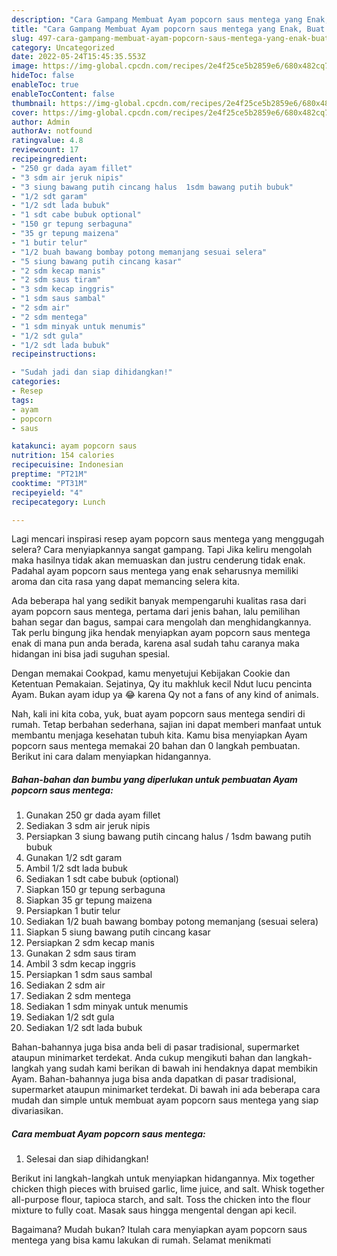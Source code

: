 ```yaml
---
description: "Cara Gampang Membuat Ayam popcorn saus mentega yang Enak, Buat Buka Puasa}"
title: "Cara Gampang Membuat Ayam popcorn saus mentega yang Enak, Buat Buka Puasa}"
slug: 497-cara-gampang-membuat-ayam-popcorn-saus-mentega-yang-enak-buat-buka-puasa
category: Uncategorized
date: 2022-05-24T15:45:35.553Z
image: https://img-global.cpcdn.com/recipes/2e4f25ce5b2859e6/680x482cq70/ayam-popcorn-saus-mentega-foto-resep-utama.jpg
hideToc: false
enableToc: true
enableTocContent: false
thumbnail: https://img-global.cpcdn.com/recipes/2e4f25ce5b2859e6/680x482cq70/ayam-popcorn-saus-mentega-foto-resep-utama.jpg
cover: https://img-global.cpcdn.com/recipes/2e4f25ce5b2859e6/680x482cq70/ayam-popcorn-saus-mentega-foto-resep-utama.jpg
author: Admin
authorAv: notfound
ratingvalue: 4.8
reviewcount: 17
recipeingredient:
- "250 gr dada ayam fillet"
- "3 sdm air jeruk nipis"
- "3 siung bawang putih cincang halus  1sdm bawang putih bubuk"
- "1/2 sdt garam"
- "1/2 sdt lada bubuk"
- "1 sdt cabe bubuk optional"
- "150 gr tepung serbaguna"
- "35 gr tepung maizena"
- "1 butir telur"
- "1/2 buah bawang bombay potong memanjang sesuai selera"
- "5 siung bawang putih cincang kasar"
- "2 sdm kecap manis"
- "2 sdm saus tiram"
- "3 sdm kecap inggris"
- "1 sdm saus sambal"
- "2 sdm air"
- "2 sdm mentega"
- "1 sdm minyak untuk menumis"
- "1/2 sdt gula"
- "1/2 sdt lada bubuk"
recipeinstructions:

- "Sudah jadi dan siap dihidangkan!"
categories:
- Resep
tags:
- ayam
- popcorn
- saus

katakunci: ayam popcorn saus 
nutrition: 154 calories
recipecuisine: Indonesian
preptime: "PT21M"
cooktime: "PT31M"
recipeyield: "4"
recipecategory: Lunch

---
```



Lagi mencari inspirasi resep ayam popcorn saus mentega yang menggugah selera? Cara menyiapkannya sangat gampang. Tapi Jika keliru mengolah maka hasilnya tidak akan memuaskan dan justru cenderung tidak enak. Padahal ayam popcorn saus mentega yang enak seharusnya memiliki aroma dan cita rasa yang dapat memancing selera kita.


Ada beberapa hal yang sedikit banyak mempengaruhi kualitas rasa dari ayam popcorn saus mentega, pertama dari jenis bahan, lalu pemilihan bahan segar dan bagus, sampai cara mengolah dan menghidangkannya. Tak perlu bingung jika hendak menyiapkan ayam popcorn saus mentega enak di mana pun anda berada, karena asal sudah tahu caranya maka hidangan ini bisa jadi suguhan spesial.

Dengan memakai Cookpad, kamu menyetujui Kebijakan Cookie dan Ketentuan Pemakaian. Sejatinya, Qy itu makhluk kecil Ndut lucu pencinta Ayam. Bukan ayam idup ya 😂 karena Qy not a fans of any kind of animals.


Nah, kali ini kita coba, yuk, buat ayam popcorn saus mentega sendiri di rumah. Tetap berbahan sederhana, sajian ini dapat memberi manfaat untuk membantu menjaga kesehatan tubuh kita. Kamu bisa menyiapkan Ayam popcorn saus mentega memakai 20 bahan dan 0 langkah pembuatan. Berikut ini cara dalam menyiapkan hidangannya.

<!--inarticleads1-->

##### Bahan-bahan dan bumbu yang diperlukan untuk pembuatan Ayam popcorn saus mentega:

1. Gunakan 250 gr dada ayam fillet
1. Sediakan 3 sdm air jeruk nipis
1. Persiapkan 3 siung bawang putih cincang halus / 1sdm bawang putih bubuk
1. Gunakan 1/2 sdt garam
1. Ambil 1/2 sdt lada bubuk
1. Sediakan 1 sdt cabe bubuk (optional)
1. Siapkan 150 gr tepung serbaguna
1. Siapkan 35 gr tepung maizena
1. Persiapkan 1 butir telur
1. Sediakan 1/2 buah bawang bombay potong memanjang (sesuai selera)
1. Siapkan 5 siung bawang putih cincang kasar
1. Persiapkan 2 sdm kecap manis
1. Gunakan 2 sdm saus tiram
1. Ambil 3 sdm kecap inggris
1. Persiapkan 1 sdm saus sambal
1. Sediakan 2 sdm air
1. Sediakan 2 sdm mentega
1. Sediakan 1 sdm minyak untuk menumis
1. Sediakan 1/2 sdt gula
1. Sediakan 1/2 sdt lada bubuk


Bahan-bahannya juga bisa anda beli di pasar tradisional, supermarket ataupun minimarket terdekat. Anda cukup mengikuti bahan dan langkah-langkah yang sudah kami berikan di bawah ini hendaknya dapat membikin Ayam. Bahan-bahannya juga bisa anda dapatkan di pasar tradisional, supermarket ataupun minimarket terdekat. Di bawah ini ada beberapa cara mudah dan simple untuk membuat ayam popcorn saus mentega yang siap divariasikan. 

<!--inarticleads2-->

##### Cara membuat Ayam popcorn saus mentega:


1. Selesai dan siap dihidangkan!

Berikut ini langkah-langkah untuk menyiapkan hidangannya. Mix together chicken thigh pieces with bruised garlic, lime juice, and salt. Whisk together all-purpose flour, tapioca starch, and salt. Toss the chicken into the flour mixture to fully coat. Masak saus hingga mengental dengan api kecil. 

Bagaimana? Mudah bukan? Itulah cara menyiapkan ayam popcorn saus mentega yang bisa kamu lakukan di rumah. Selamat menikmati
